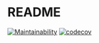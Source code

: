 # README
[![Maintainability](https://api.codeclimate.com/v1/badges/85e7b18479b14f3cb801/maintainability)](https://codeclimate.com/github/mikeyduece/he_test/maintainability)
[![codecov](https://codecov.io/gh/mikeyduece/he_test/branch/master/graph/badge.svg)](https://codecov.io/gh/mikeyduece/he_test)